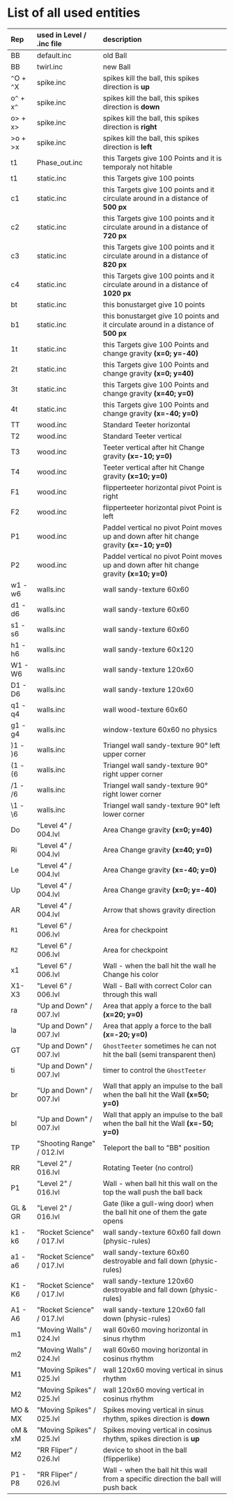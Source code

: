 # List of all used entities #


| **Rep** | **used in Level** / **.inc file** | **description** |
|:--------|:----------------------------------|:----------------|
| BB      | default.inc                       | old Ball        |
| BB      | twirl.inc                         | new Ball        |
| `^`O + `^`X | spike.inc                         | spikes kill the ball, this spikes direction is **up** |
| o`^` + x`^` | spike.inc                         | spikes kill the ball, this spikes direction is **down** |
| o> + x> |spike.inc                          | spikes kill the ball, this spikes direction is **right** |
| >o + >x |spike.inc                          | spikes kill the ball, this spikes direction is **left** |
| t1      | Phase\_out.inc                    | this Targets give 100 Points and it is temporaly not hitable|
| t1      | static.inc                        | this Targets give 100 points |
| c1      | static.inc                        | this Targets give 100 points and it circulate around in a distance of **500 px** |
| c2      | static.inc                        | this Targets give 100 points and it circulate around in a distance of **720 px** |
| c3      | static.inc                        | this Targets give 100 points and it circulate around in a distance of **820 px** |
| c4      | static.inc                        | this Targets give 100 points and it circulate around in a distance of **1020 px** |
| bt      | static.inc                        | this bonustarget give 10 points |
| b1      | static.inc                        | this bonustarget  give 10 points and it circulate around in a distance of **500 px** |
| 1t      | static.inc                        | this Targets give 100 Points and change gravity **(x=0; y=-40)** |
| 2t      | static.inc                        | this Targets give 100 Points and change gravity **(x=0; y=40)** |
| 3t      | static.inc                        | this Targets give 100 Points and change gravity **(x=40; y=0)** |
| 4t      | static.inc                        | this Targets give 100 Points and change gravity **(x=-40; y=0)** |
| TT      | wood.inc                          | Standard Teeter horizontal|
| T2      | wood.inc                          | Standard Teeter vertical|
| T3      | wood.inc                          | Teeter vertical after hit Change gravity **(x=-10; y=0)** |
| T4      | wood.inc                          | Teeter vertical after hit Change gravity **(x=10; y=0)** |
| F1      | wood.inc                          | flipperteeter horizontal pivot Point is right |
| F2      | wood.inc                          | flipperteeter horizontal pivot Point is left |
| P1      | wood.inc                          | Paddel vertical  no pivot Point moves up and down after hit change gravity **(x=-10; y=0)** |
| P2      | wood.inc                          | Paddel vertical  no pivot Point moves up and down after hit change gravity **(x=10; y=0)** |
| w1 - w6 | walls.inc                         | wall sandy-texture 60x60|
| d1 - d6 | walls.inc                         | wall sandy-texture 60x60|
| s1 - s6 | walls.inc                         | wall sandy-texture 60x60|
| h1 - h6 | walls.inc                         | wall sandy-texture 60x120|
| W1 - W6 | walls.inc                         | wall sandy-texture 120x60|
| D1 - D6 | walls.inc                         | wall sandy-texture 120x60|
| q1 - q4 | walls.inc                         | wall wood-texture 60x60|
| g1 - g4 | walls.inc                         | window-texture 60x60 no physics|
| )1 - )6 | walls.inc                         | Triangel wall sandy-texture 90° left upper corner|
| (1 - (6 | walls.inc                         | Triangel wall sandy-texture 90° right upper corner|
| /1 - /6 | walls.inc                         | Triangel wall sandy-texture 90° right lower corner|
| \1 - \6 | walls.inc                         | Triangel wall sandy-texture 90° left lower corner|
| Do      | "Level 4" / 004.lvl               | Area Change gravity **(x=0; y=40)** |
| Ri      | "Level 4" / 004.lvl               | Area Change gravity **(x=40; y=0)** |
| Le      | "Level 4" / 004.lvl               | Area Change gravity **(x=-40; y=0)** |
| Up      | "Level 4" / 004.lvl               | Area Change gravity **(x=0; y=-40)** |
| AR      | "Level 4" / 004.lvl               | Arrow that shows gravity direction |
| `R1`    | "Level 6" / 006.lvl               | Area for checkpoint |
| `R2`    | "Level 6" / 006.lvl               | Area for checkpoint |
| x1      | "Level 6" / 006.lvl               | Wall - when the ball hit the wall he Change his color|
| X1-X3   | "Level 6" / 006.lvl               | Wall - Ball with correct Color can through this wall|
| ra      | "Up and Down" / 007.lvl           | Area that apply a force to the ball **(x=20; y=0)** |
| la      | "Up and Down" / 007.lvl           | Area that apply a force to the ball **(x=-20; y=0)** |
| GT      | "Up and Down" / 007.lvl           | `GhostTeeter` sometimes he can not hit the ball (semi transparent then) |
| ti      | "Up and Down" / 007.lvl           | timer to control the `GhostTeeter`|
| br      | "Up and Down" / 007.lvl           | Wall that apply an impulse to the ball when the ball hit the Wall **(x=50; y=0)** |
| bl      | "Up and Down" / 007.lvl           | Wall that apply an impulse to the ball when the ball hit the Wall **(x=-50; y=0)** |
| TP      | "Shooting Range" / 012.lvl        | Teleport the ball to "BB" position|
| RR      | "Level 2" / 016.lvl               | Rotating Teeter (no control)|
| P1      | "Level 2" / 016.lvl               | Wall - when ball hit this wall on the top the wall push the ball back|
| GL & GR | "Level 2" / 016.lvl               | Gate (like a gull-wing door) when the ball hit one of them the gate opens|
| k1 - k6 | "Rocket Science" / 017.lvl        | wall sandy-texture 60x60 fall down (physic-rules) |
| a1 - a6 | "Rocket Science" / 017.lvl        | wall sandy-texture 60x60 destroyable and fall down (physic-rules)|
| K1 - K6 | "Rocket Science" / 017.lvl        | wall sandy-texture 120x60 destroyable and fall down (physic-rules)|
| A1 - A6 | "Rocket Science" / 017.lvl        | wall sandy-texture 120x60 fall down (physic-rules)|
| m1      | "Moving Walls" / 024.lvl          | wall 60x60 moving horizontal in sinus rhythm|
| m2      | "Moving Walls" / 024.lvl          | wall 60x60 moving horizontal in cosinus rhythm|
| M1      | "Moving Spikes" / 025.lvl         | wall 120x60 moving vertical in sinus rhythm|
| M2      | "Moving Spikes" / 025.lvl         | wall 120x60 moving vertical in cosinus rhythm|
| MO & MX | "Moving Spikes" / 025.lvl         | Spikes moving vertical in sinus rhythm, spikes direction is **down**|
| oM & xM | "Moving Spikes" / 025.lvl         | Spikes moving vertical in cosinus rhythm, spikes direction is **up**|
| M2      | "RR Fliper" / 026.lvl             | device to shoot in the ball (flipperlike)|
| P1 - P8 | "RR Fliper" / 026.lvl             | Wall - when the ball hit this wall from a specific direction the ball will push back|
